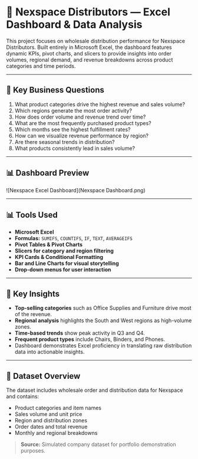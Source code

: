 # 🚚 Nexspace Distributors — Excel Dashboard & Data Analysis

This project focuses on wholesale distribution performance for Nexspace Distributors. Built entirely in Microsoft Excel, the dashboard features dynamic KPIs, pivot charts, and slicers to provide insights into order volumes, regional demand, and revenue breakdowns across product categories and time periods.

---

## 🧠 Key Business Questions

1. What product categories drive the highest revenue and sales volume?  
2. Which regions generate the most order activity?  
3. How does order volume and revenue trend over time?  
4. What are the most frequently purchased product types?  
5. Which months see the highest fulfillment rates?  
6. How can we visualize revenue performance by region?  
7. Are there seasonal trends in distribution?  
8. What products consistently lead in sales volume?

---

## 📊 Dashboard Preview

![Nexspace Excel Dashboard](Nexspace Dashboard.png)

---

## 📊 Tools Used

- **Microsoft Excel**  
- **Formulas:** `SUMIFS`, `COUNTIFS`, `IF`, `TEXT`, `AVERAGEIFS`  
- **Pivot Tables & Pivot Charts**  
- **Slicers for category and region filtering**  
- **KPI Cards & Conditional Formatting**  
- **Bar and Line Charts for visual storytelling**  
- **Drop-down menus for user interaction**  

---

## 📌 Key Insights

- **Top-selling categories** such as Office Supplies and Furniture drive most of the revenue.  
- **Regional analysis** highlights the South and West regions as high-volume zones.  
- **Time-based trends** show peak activity in Q3 and Q4.  
- **Frequent product types** include Chairs, Binders, and Phones.  
- Dashboard demonstrates Excel proficiency in translating raw distribution data into actionable insights.

---

## 📂 Dataset Overview

The dataset includes wholesale order and distribution data for Nexspace and contains:

- Product categories and item names  
- Sales volume and unit price  
- Region and distribution zones  
- Order dates and total revenue  
- Monthly and regional breakdowns  

> **Source:** Simulated company dataset for portfolio demonstration purposes.

